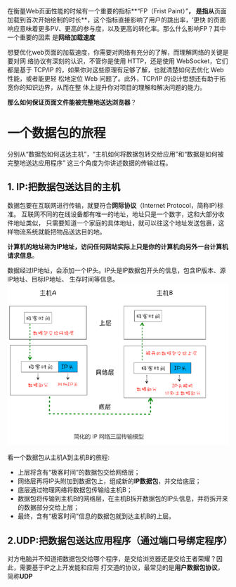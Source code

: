 在衡量Web页面性能的时候有一个重要的指标**“FP（Frist Paint）”**，
是指从**页面加载到首次开始绘制的时长**，这个指标直接影响了用户的跳出率，‘更快
的页面响应意味着更多PV、更高的参与度，以及更高的转化率。那么什么影响FP？其中一个重要的因素
是**网络加载速度**

想要优化web页面的加载速度，你需要对网络有充分的了解，而理解网络的关键是要对网
络协议有深刻的认识，不管你是使用 HTTP，还是使用 WebSocket，它们都是基于
TCP/IP 的，如果你对这些原理有足够了解，也就清楚如何去优化 Web 性能，或者能更轻
松地定位 Web 问题了。此外，TCP/IP 的设计思想还有助于拓宽你的知识边界，从而在整
体上提升你对项目的理解和解决问题的能力。

**那么如何保证页面文件能被完整地送达浏览器**？

# 一个数据包的旅程

分别从“数据包如何送达主机”，“主机如何将数据包转交给应用”和“数据是如何被完整地送达应用程序”
这三个角度为你讲述数据的传输过程。

## 1. IP:把数据包送达目的主机

数据包要在互联网进行传输，就要符合**网际协议**（Internet Protocol，简称IP)标准。
互联网不同的在线设备都有唯一的地址，地址只是一个数字，这和大部分收件地址类似，
只需要知道一个家庭的具体地址，就可以往这个地址发送包裹，这样物流系统就能把物品送达目的地。

**计算机的地址称为IP地址，访问任何网站实际上只是你的计算机向另外一台计算机请求信息**。

数据经过IP地址，会添加一个IP头。IP头是IP数据包开头的信息，包含IP版本、源IP地址、目标IP地址、
生存时间等信息。
![这是图片](./2.png)

看一个数据包从主机A到主机B的旅程:
- 上层将含有“极客时间”的数据包交给网络层；
- 网络层再将IP头附加到数据包上，组成新的**IP数据包**，并交给底层；
- 底层通过物理网络将数据包传输给主机B；
- 数据包将传输到主机B的网络层，在主机B拆开数据包的IP头信息，并将拆开来的数据部分交给上层；
- 最终，含有“极客时间”信息的数据包就到达主机B的上层。


## 2.UDP:把数据包送达应用程序（通过端口号绑定程序）

对方电脑并不知道把数据包交给哪个程序，是交给浏览器还是交给王者荣耀？因此，需要基于IP之上开发能和应用
打交道的协议，最常见的是**用户数据包协议**，简称**UDP**

